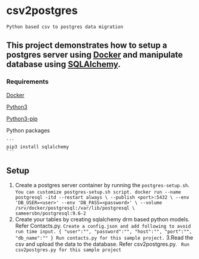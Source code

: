# csv2postgres
```Python based csv to postgres data migration```

## This project demonstrates how to setup a postgres server using [Docker](https://docs.docker.com/) and manipulate database using [SQLAlchemy](https://www.sqlalchemy.org/).

### Requirements
  [Docker](https://docs.docker.com/install/)

  [Python3](https://www.python.org/downloads/release/python-364/)

  [Python3-pip](https://docs.python.org/3/installing/index.html)

  Python packages

    ```
    pip3 install sqlalchemy
    ```
    
## Setup
  1. Create a postgres server container by running the ```postgres-setup.sh```.
    ```
    You can customize postgres-setup.sh script.
    docker run --name postgresql -itd --restart always \
        --publish <port>:5432 \
        --env 'DB_USER=<user>' --env 'DB_PASS=<password>' \
        --volume /srv/docker/postgresql:/var/lib/postgresql \
        sameersbn/postgresql:9.6-2
    ```
  2. Create your tables by creating sqlalchemy drm based python models. Refer Contacts.py.
    ```
    Create a config.json and add following to avoid run time input.
    {
        "user":"",
        "password":"",
        "host":"",
        "port":"",
        "db_name":""
    }
    Run contacts.py for this sample project.
    ```
  3.Read the csv and upload the data to the database. Refer csv2postgres.py.
    ``` Run csv2postgres.py for this sample project```

